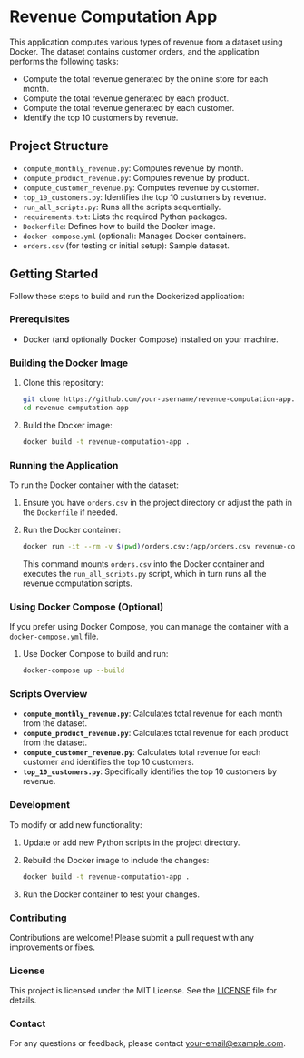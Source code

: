 # Revenue Computation App

This application computes various types of revenue from a dataset using Docker. The dataset contains customer orders, and the application performs the following tasks:

- Compute the total revenue generated by the online store for each month.
- Compute the total revenue generated by each product.
- Compute the total revenue generated by each customer.
- Identify the top 10 customers by revenue.

## Project Structure

- `compute_monthly_revenue.py`: Computes revenue by month.
- `compute_product_revenue.py`: Computes revenue by product.
- `compute_customer_revenue.py`: Computes revenue by customer.
- `top_10_customers.py`: Identifies the top 10 customers by revenue.
- `run_all_scripts.py`: Runs all the scripts sequentially.
- `requirements.txt`: Lists the required Python packages.
- `Dockerfile`: Defines how to build the Docker image.
- `docker-compose.yml` (optional): Manages Docker containers.
- `orders.csv` (for testing or initial setup): Sample dataset.

## Getting Started

Follow these steps to build and run the Dockerized application:

### Prerequisites

- Docker (and optionally Docker Compose) installed on your machine.

### Building the Docker Image

1. Clone this repository:

    ```bash
    git clone https://github.com/your-username/revenue-computation-app.git
    cd revenue-computation-app
    ```

2. Build the Docker image:

    ```bash
    docker build -t revenue-computation-app .
    ```

### Running the Application

To run the Docker container with the dataset:

1. Ensure you have `orders.csv` in the project directory or adjust the path in the `Dockerfile` if needed.

2. Run the Docker container:

    ```bash
    docker run -it --rm -v $(pwd)/orders.csv:/app/orders.csv revenue-computation-app
    ```

   This command mounts `orders.csv` into the Docker container and executes the `run_all_scripts.py` script, which in turn runs all the revenue computation scripts.

### Using Docker Compose (Optional)

If you prefer using Docker Compose, you can manage the container with a `docker-compose.yml` file.

1. Use Docker Compose to build and run:

    ```bash
    docker-compose up --build
    ```

### Scripts Overview

- **`compute_monthly_revenue.py`**: Calculates total revenue for each month from the dataset.
- **`compute_product_revenue.py`**: Calculates total revenue for each product from the dataset.
- **`compute_customer_revenue.py`**: Calculates total revenue for each customer and identifies the top 10 customers.
- **`top_10_customers.py`**: Specifically identifies the top 10 customers by revenue.

### Development

To modify or add new functionality:

1. Update or add new Python scripts in the project directory.
2. Rebuild the Docker image to include the changes:

    ```bash
    docker build -t revenue-computation-app .
    ```

3. Run the Docker container to test your changes.

### Contributing

Contributions are welcome! Please submit a pull request with any improvements or fixes.

### License

This project is licensed under the MIT License. See the [LICENSE](LICENSE) file for details.

### Contact

For any questions or feedback, please contact [your-email@example.com](mailto:your-email@example.com).

